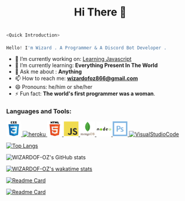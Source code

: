 <h1 align= "center">Hi There 👋 </h1>

```js

<Quick Introduction>

Hello! I'm Wizard . A Programmer & A Discord Bot Developer .

```





- 🔭 I’m currently working on: [Learning Javascript](https://github.com/WIZARDOF-OZ/JavaScript-Learning-)
- 🌱 I’m currently learning: **Everything Present In The World**
- 💬 Ask me about : **Anything**
- 📫 How to reach me: **wizardofoz866@gmail.com**
- 😄 Pronouns: he/him or she/her
- ⚡ Fun fact: **The world's first programmer was a woman**.

<h3 align="left">Languages and Tools:</h3>
<p align="left"> <a href="https://www.w3schools.com/css/" target="_blank"> <img src="https://raw.githubusercontent.com/devicons/devicon/master/icons/css3/css3-original-wordmark.svg" alt="css3" width="40" height="40"/> </a> <a href="https://heroku.com" target="_blank"> <img src="https://www.vectorlogo.zone/logos/heroku/heroku-icon.svg" alt="heroku" width="40" height="40"/> </a> <a href="https://www.w3.org/html/" target="_blank"> <img src="https://raw.githubusercontent.com/devicons/devicon/master/icons/html5/html5-original-wordmark.svg" alt="html5" width="40" height="40"/> </a> <a href="https://developer.mozilla.org/en-US/docs/Web/JavaScript" target="_blank"> <img src="https://raw.githubusercontent.com/devicons/devicon/master/icons/javascript/javascript-original.svg" alt="javascript" width="40" height="40"/> </a> <a href="https://www.mongodb.com/" target="_blank"> <img src="https://raw.githubusercontent.com/devicons/devicon/master/icons/mongodb/mongodb-original-wordmark.svg" alt="mongodb" width="40" height="40"/> </a> <a href="https://nodejs.org" target="_blank"> <img src="https://raw.githubusercontent.com/devicons/devicon/master/icons/nodejs/nodejs-original-wordmark.svg" alt="nodejs" width="40" height="40"/> </a> <a href="https://www.photoshop.com/en" target="_blank"> <img src="https://raw.githubusercontent.com/devicons/devicon/master/icons/photoshop/photoshop-line.svg" alt="photoshop" width="40" height="40"/> </a> <a href="https://code.visualstudio.com/" target="_blank"> <img src="https://upload.wikimedia.org/wikipedia/commons/thumb/2/2d/Visual_Studio_Code_1.18_icon.svg/2056px-Visual_Studio_Code_1.18_icon.svg.png" alt="VisualStudioCode" width="40" height=40"/> </a></p>


[![Top Langs](https://github-readme-stats.vercel.app/api/top-langs/?username=WIZARDOF-OZ&layout=compact&langs_count=10)](https://github.com/anuraghazra/github-readme-stats)

![WIZARDOF-OZ's GitHub stats](https://github-readme-stats.vercel.app/api?username=WIZARDOF-OZ&show_owner=true&count_private=true&show_icons=true&theme=radical)

 <!-- [![Top Langs](https://github-readme-stats.vercel.app/api/top-langs/?username=WIZARDOF-OZ&exclude_repo=github-readme-stats,WIZARDOF-OZ.github.io)](https://github.com/anuraghazra/github-readme-stats)  -->

[![WIZARDOF-OZ's wakatime stats](https://github-readme-stats.vercel.app/api/wakatime?username=WIZARDOFOZ)](https://github.com/WIZARDOF-OZ/WIZARDOF-OZ)

[![Readme Card](https://github-readme-stats.vercel.app/api/pin/?username=WIZARDOF-OZ&repo=MusicBot)](https://github.com/WIZARDOF-OZ/MusicBot)


[![Readme Card](https://github-readme-stats.vercel.app/api/pin/?username=WIZARDOF-OZ&repo=Music-Bot-With-Dashboard)](https://github.com/WIZARDOF-OZ/Music-Bot-With-Dashboard)
